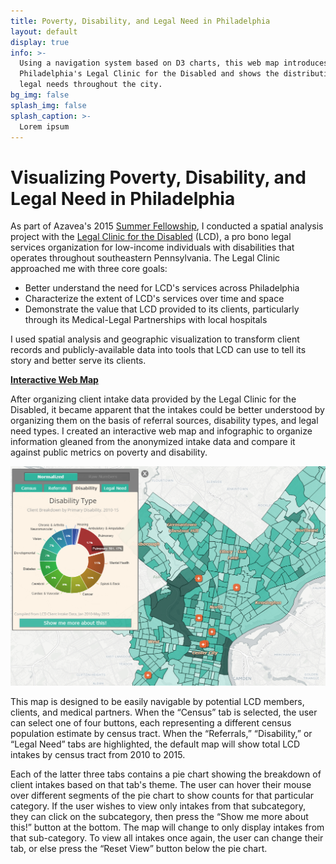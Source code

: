```yaml
---
title: Poverty, Disability, and Legal Need in Philadelphia
layout: default
display: true
info: >-
  Using a navigation system based on D3 charts, this web map introduces users to 
  Philadelphia's Legal Clinic for the Disabled and shows the distribution of 
  legal needs throughout the city.
bg_img: false
splash_img: false
splash_caption: >-
  Lorem ipsum
---
```


# Visualizing Poverty, Disability, and Legal Need in Philadelphia

As part of Azavea's 2015 [Summer Fellowship](http://summerofmaps.org/), I conducted a spatial analysis project with the [Legal Clinic for the Disabled](http://lcdphila.org/) (LCD), a pro bono legal services organization for low-income individuals with disabilities that operates throughout southeastern Pennsylvania. The Legal Clinic approached me with three core goals:
 - Better understand the need for LCD's services across Philadelphia
 - Characterize the extent of LCD's services over time and space
 - Demonstrate the value that LCD provided to its clients, particularly through its Medical-Legal Partnerships with local hospitals
    
I used spatial analysis and geographic visualization to transform client records and publicly-available data into tools that LCD can use to tell its story and better serve its clients.

**[Interactive Web Map](http://lcdphila.org/LCD-web-map/index.html)**

After organizing client intake data provided by the Legal Clinic for the Disabled, it became apparent that the intakes could be better understood by organizing them on the basis of referral sources, disability types, and legal need types. I created an interactive web map and infographic to organize information gleaned from the anonymized intake data and compare it against public metrics on poverty and disability.

![A screenshot from the interactive web map](/assets/media/posts/lcd_map/lcd_map_screenshot.png "A screenshot from the interactive web map")

This map is designed to be easily navigable by potential LCD members, clients, and medical partners. When the “Census” tab is selected, the user can select one of four buttons, each representing a different census population estimate by census tract. When the “Referrals,” “Disability,” or “Legal Need” tabs are highlighted, the default map will show total LCD intakes by census tract from 2010 to 2015.

Each of the latter three tabs contains a pie chart showing the breakdown of client intakes based on that tab's theme. The user can hover their mouse over different segments of the pie chart to show counts for that particular category. If the user wishes to view only intakes from that subcategory, they can click on the subcategory, then press the “Show me more about this!” button at the bottom. The map will change to only display intakes from that sub-category. To view all intakes once again, the user can change their tab, or else press the “Reset View” button below the pie chart.


